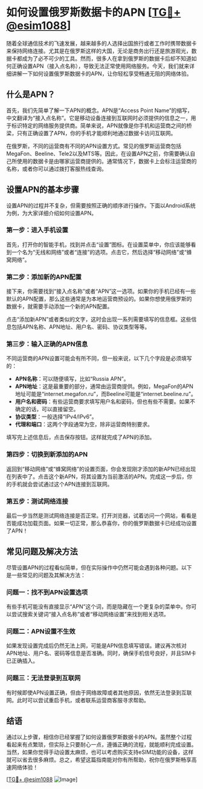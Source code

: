 # 如何设置俄罗斯数据卡的APN [[TG💪+ @esim1088](https://t.me/s/esim1088)]

随着全球通信技术的飞速发展，越来越多的人选择出国旅行或者工作时携带数据卡来保持网络连接。尤其是在俄罗斯这样的大国，无论是商务出行还是旅游观光，数据卡都成为了必不可少的工具。然而，很多人在拿到俄罗斯的数据卡后却不知道如何正确设置APN（接入点名称），导致无法正常使用网络服务。今天，我们就来详细讲解一下如何设置俄罗斯数据卡的APN，让你轻松享受畅通无阻的网络体验。

## 什么是APN？

首先，我们先简单了解一下APN的概念。APN是“Access Point Name”的缩写，中文翻译为“接入点名称”。它是移动设备连接到互联网时必须提供的信息之一，用于标识特定的网络服务提供商。简单来说，APN就像是你手机和运营商之间的桥梁，只有正确设置了APN，你的手机才能顺利地通过数据卡访问互联网。

在俄罗斯，不同的运营商有不同的APN设置方式。常见的俄罗斯运营商包括MegaFon、Beeline、Tele2以及MTS等。因此，在设置APN之前，你需要确认自己所使用的数据卡是由哪家运营商提供的。通常情况下，数据卡上会标注运营商的名称，或者你可以通过拨打客服热线查询。

## 设置APN的基本步骤

设置APN的过程并不复杂，但需要按照正确的顺序进行操作。下面以Android系统为例，为大家详细介绍如何设置APN。

### 第一步：进入手机设置

首先，打开你的智能手机，找到并点击“设置”图标。在设置菜单中，你应该能够看到一个名为“无线和网络”或者“连接”的选项。点击它，然后选择“移动网络”或“蜂窝网络”。

### 第二步：添加新的APN配置

接下来，你需要找到“接入点名称”或者“APN”这一选项。如果你的手机已经有一些默认的APN配置，那么这些通常是为本地运营商预设的。如果你想使用俄罗斯的数据卡，就需要手动添加一个新的APN配置。

点击“添加新APN”或者类似的文字，这时会出现一系列需要填写的信息框。这些信息包括APN名称、APN地址、用户名、密码、协议类型等等。

### 第三步：输入正确的APN信息

不同运营商的APN设置可能会有所不同，但一般来说，以下几个字段是必须填写的：

- **APN名称**：可以随便填写，比如“Russia APN”。
- **APN地址**：这是最重要的部分，通常由运营商提供。例如，MegaFon的APN地址可能是“internet.megafon.ru”，而Beeline可能是“internet.beeline.ru”。
- **用户名和密码**：有些运营商要求填写用户名和密码，但也有些不需要。如果不确定的话，可以直接留空。
- **协议类型**：一般选择“IPv4/IPv6”。
- **代理和端口**：这两个字段通常为空，除非运营商特别要求。

填写完上述信息后，点击保存按钮。这样就完成了APN的添加。

### 第四步：切换到新添加的APN

返回到“移动网络”或“蜂窝网络”的设置页面，你会发现刚才添加的新APN已经出现在列表中了。点击这个新APN，将其设置为当前激活的APN。完成这一步后，你的手机就会尝试通过这个APN连接到互联网。

### 第五步：测试网络连接

最后一步当然是测试网络连接是否正常。打开浏览器，试着访问一个网站，看看是否能成功加载页面。如果一切正常，那么恭喜你，你的俄罗斯数据卡已经成功设置了APN！

## 常见问题及解决方法

尽管设置APN的过程看似简单，但在实际操作中仍然可能会遇到各种问题。以下是一些常见的问题及其解决方法：

### 问题一：找不到APN设置选项

有些手机可能没有直接显示“APN”这个词，而是隐藏在一个更复杂的菜单中。你可以尝试搜索关键词“接入点名称”或者“移动网络设置”来找到相关选项。

### 问题二：APN设置不生效

如果发现设置完成后仍然无法上网，可能是APN信息填写错误。建议再次核对APN地址、用户名、密码等信息是否准确。同时，确保手机信号良好，并且SIM卡已正确插入。

### 问题三：无法登录到互联网

有时候即使APN设置正确，但由于网络故障或者其他原因，依然无法登录到互联网。此时可以尝试重启手机，或者联系运营商客服寻求帮助。

## 结语

通过以上步骤，相信你已经掌握了如何设置俄罗斯数据卡的APN。虽然整个过程看起来有点繁琐，但实际上只要耐心一点，遵循正确的流程，就能顺利完成设置。当然，如果你觉得手动设置太麻烦，也可以考虑购买支持eSIM功能的设备，这样就可以省去很多麻烦。总之，希望这篇指南能对你有所帮助，祝你在俄罗斯畅享高速网络体验！

[[TG💪+ @esim1088](https://t.me/s/esim1088) ![Image](https://i.postimg.cc/4NQfJmqS/Snipaste-2025-05-13-00-14-12.png)]